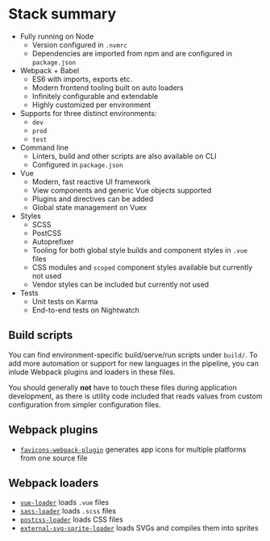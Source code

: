 
# Stack summary

- Fully running on Node
	- Version configured in `.nvmrc`
	- Dependencies are imported from npm and are configured in `package.json`
- Webpack + Babel
	- ES6 with imports, exports etc.
	- Modern frontend tooling built on auto loaders
	- Infinitely configurable and extendable
	- Highly customized per environment
- Supports for three distinct environments:
	- `dev`
	- `prod`
	- `test`
- Command line
	- Linters, build and other scripts are also available on CLI
	- Configured in `package.json`
- Vue
	- Modern, fast reactive UI framework
	- View components and generic Vue objects supported
	- Plugins and directives can be added
	- Global state management on Vuex
- Styles
	- SCSS
	- PostCSS
	- Autoprefixer
	- Tooling for both global style builds and component styles in `.vue` files
	- CSS modules and `scoped` component styles available but currently not used
	- Vendor styles can be included but currently not used
- Tests
	- Unit tests on Karma
	- End-to-end tests on Nightwatch

## Build scripts

You can find environment-specific build/serve/run scripts under `build/`. To add more automation or support for new languages in the pipeline, you can inlude Webpack plugins and loaders in these files.

You should generally **not** have to touch these files during application development, as there is utility code included that reads values from custom configuration from simpler configuration files.

## Webpack plugins

- [`favicons-webpack-plugin`](https://github.com/jantimon/favicons-webpack-plugin) generates app icons for multiple platforms from one source file

## Webpack loaders

- [`vue-loader`](http://vue-loader.vuejs.org/en/) loads `.vue` files
- [`sass-loader`](https://github.com/webpack-contrib/sass-loader) loads `.scss` files
- [`postcss-loader`](https://github.com/postcss/postcss-loader) loads CSS files
- [`external-svg-sprite-loader`](https://www.npmjs.com/package/external-svg-sprite-loader) loads SVGs and compiles them into sprites
